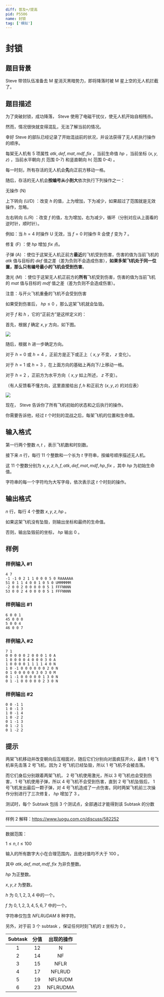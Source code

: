 ```yaml
---
diff: 普及+/提高
pid: P5506
name: 封锁
tag: ['模拟']
---
```

# 封锁
## 题目背景

Steve 带领队伍准备去 M 星消灭黑暗势力，即将降落时被 M 星上空的无人机拦截了。
## 题目描述

为了突破封锁，成功降落， Steve 使用了电磁干扰仪，使无人机开始自相残杀。

然而，情况很快就变得混乱，无法了解当前的情况。

幸好 Steve 的部队已经记录了开始混战前的状况，并设法获得了无人机执行操作的顺序。

每架无人机有 $5$ 项属性 $atk,def,mat,mdf,fix$ ，当前生命值 $hp$ ，当前坐标 $(x,y,z)$ ，当前水平朝向 $f$( 范围 0-7) 和竖直朝向 $h$( 范围 0-4) 。

每一时刻，所有存活的无人机会**先**向正前方移动一格。

随后，存活的无人机会**按编号从小到大**依次执行下列操作之一：

无操作 (N)

上下转向 (U/D) ：改变 $h$ 的值，上为增加，下为减少，如果超过了范围就是无效操作，忽略。

左右转向 (L/R) ：改变 $f$ 的值，左为增加，右为减少，循环（分别对应从上面看的逆时针，顺时针）。

例如：当 $h=4$ 时操作 U 无效，当 $f=0$ 时操作 R 会使
 $f$ 变为 $7$ 。

修复 (F) ：使 $hp$ 增加 $fix$ 点。

子弹 (A) ：使位于这架无人机正前方**最近**的飞机受到伤害，伤害的值为当前飞机的 $atk$ 值与目标的 $def$ 值之差（差为负则不会造成伤害），**如果多架飞机处于同一位置，那么只有编号最小的飞机会受到伤害**。

激光 (M) ：使位于这架无人机正前方的**所有**飞机受到伤害，伤害的值为当前飞机的 $mat$ 值与目标的 $mdf$ 值之差（差为负则不会造成伤害）。

注意：与开火飞机重叠的飞机不会受到伤害

如果受到伤害后， $hp\leq 0$ ，那么这架飞机就会坠毁。

对于 $f$ 和 $h$ ，它的“正前方”是这样定义的：

首先，根据 $f$ 确定 $x,y$ 方向，如下图。

![](https://cdn.luogu.com.cn/upload/pic/64952.png)

随后，根据 $h$ 进一步确定方向。

对于 $h=0$ 或 $h=4$ ，正前方是正下或正上（ $x,y$ 不变， $z$ 变化）。

对于 $h=1$ 或 $h=3$ ，在上面方向的基础上再向下/上移动一格。

对于 $h=2$ ，正前方为水平方向（ $x,y$ 如上所述， $z$ 不变）。

（有人反馈看不懂方向，这里直接给出 $f,h$ 和正前方
 $(x,y,z)$ 的对应表）

![](https://cdn.luogu.com.cn/upload/pic/71703.png)

现在， Steve 告诉你了所有飞机初始的状态和之后执行的操作。

你需要告诉他，经过 $t$ 个时刻的混战之后，每架飞机的位置和生命值。
## 输入格式

第一行两个整数 $n,t$ ，表示飞机数和时刻数。

接下来 $n$ 行，每行 $11$ 个整数和一个长为 $t$ 字符串，按编号顺序描述无人机。

这 $11$ 个整数分别为 $x,y,z,h,f,atk,def,mat,mdf,hp,fix$ ，其中 $hp$ 为初始生命值。

字符串的每一个字符均为大写字母，依次表示这 $t$ 个时刻的操作。
## 输出格式

$n$ 行，每行 $4$ 个整数 $x,y,z,hp$ 。

如果这架飞机没有坠毁，则输出坐标和最终的生命值。

否则，输出坠毁前的坐标， $hp$ 输出 $0$ 。
## 样例

### 样例输入 #1
```
4 7
-1 -1 0 2 1 1 0 0 0 5 0 RAAAAAA
51 0 1 1 4 0 0 1 0 5 0 UMMMMMM
-2 0 0 2 0 0 0 0 0 5 1 FFFNNNN
53 0 0 2 4 0 0 0 0 5 1 FFFNNNN

```
### 样例输出 #1
```
6 0 0 1
45 0 0 0
5 0 0 4
46 0 0 7

```
### 样例输入 #2
```
7 1
0 0 0 0 0 2 0 0 0 1 0 A
1 0 0 0 0 4 0 0 0 3 0 A
1 0 0 0 0 1 1 1 1 4 0 N
1 0 -1 0 0 0 0 0 0 2 0 N
0 1 0 0 0 0 0 3 0 3 0 M
0 1 -1 0 0 0 0 0 1 3 0 N
0 1 -1 0 0 0 0 0 2 3 0 N
```
### 样例输出 #2
```
0 0 -1 1
1 0 -1 3
1 0 -1 4
1 0 -2 2
0 1 -1 3
0 1 -2 1
0 1 -2 2
```
## 提示

两架飞机移动并改变朝向后互相面对，随后它们分别向对面疯狂开火，最终 1 号飞机率先击落 2 号飞机，因为 2 号飞机已经坠毁，所以 1 号飞机不会被击落。

而它们身后分别跟着两架飞机， 2 号飞机使用激光，所以 3 号飞机也会受到伤害， 1 号飞机使用子弹，所以 4 号飞机不会受到伤害，直到 2 号飞机坠毁后， 1 号飞机发出最后一颗子弹，对 4 号飞机造成了一点伤害。同时两架飞机前三次操作分别进行了三次修复， $hp$ 增加了 $3$ 。

测试时，每个 Subtask 包括 3 个测试点，全部通过才能得到该 Subtask 的分数

------------

样例 2 解释：<https://www.luogu.com.cn/discuss/582252>

---

数据范围：

$1\leq n,t\leq 100$

输入的所有数字大小在合理范围内，且绝对值均不大于 $100$ 。

其中 $atk,def,mat,mdf,fix$ 为非负整数。

$hp$ 为正整数。

$x,y,z$ 为整数。

$h$ 为 $0,1,2,3,4$ 中的一个。

$f$ 为 $0,1,2,3,4,5,6,7$ 中的一个。

字符串仅包含 $NFLRUDAM$ $8$ 种字符。

另外，对于前 3 个 subtask ，保证任何时刻飞机的 z 坐标为
 $0$ 。

Subtask | 分值 | 出现的操作
:-: | :-: | :-: 
1| 12| N
2| 14| NF
3| 15| NFLR
4| 17| NFLRUD
5| 19| NFLRUDM
6| 23| NFLRUDMA
